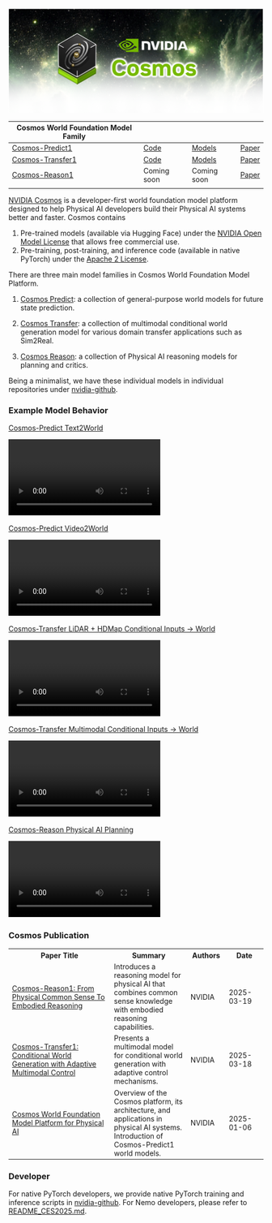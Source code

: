 <p align="center">
    <img src="assets/nvidia-cosmos-header.png" alt="NVIDIA Cosmos Header">
</p>

| Cosmos World Foundation Model Family||||
| ----------------- | ----------------- | ----------------- | ----------------- |
| [Cosmos-Predict1](https://github.com/nvidia-cosmos/cosmos-predict1) | [Code](https://github.com/nvidia-cosmos/cosmos-predict1) | [Models](https://huggingface.co/collections/nvidia/cosmos-predict1-67c9d1b97678dbf7669c89a7) | [Paper](https://arxiv.org/abs/2501.03575) |
| [Cosmos-Transfer1](https://github.com/nvidia-cosmos/cosmos-transfer1) | [Code](https://github.com/nvidia-cosmos/cosmos-transfer1) | [Models](https://huggingface.co/collections/nvidia/cosmos-transfer1-67c9d328196453be6e568d3e) | [Paper](https://arxiv.org/abs/2503.14492) |
| [Cosmos-Reason1](https://github.com/nvidia-cosmos/cosmos-reason1) | Coming soon  | Coming soon | [Paper](https://arxiv.org/abs/2503.15558) |
| | | |

[NVIDIA Cosmos](https://www.nvidia.com/cosmos/) is a developer-first world foundation model platform designed to help Physical AI developers build their Physical AI systems better and faster. Cosmos contains

1. Pre-trained models (available via Hugging Face) under the [NVIDIA Open Model License](https://www.nvidia.com/en-us/agreements/enterprise-software/nvidia-open-model-license/) that allows free commercial use.
2. Pre-training, post-training, and inference code (available in native PyTorch) under the [Apache 2 License](https://www.apache.org/licenses/LICENSE-2.0).

There are three main model families in Cosmos World Foundation Model Platform.

1. [Cosmos Predict](https://github.com/nvidia-cosmos/cosmos-predict1): a collection of general-purpose world models for future state prediction.

2. [Cosmos Transfer](https://github.com/nvidia-cosmos/cosmos-transfer1): a collection of multimodal conditional world generation model for various domain transfer applications such as Sim2Real.

3. [Cosmos Reason](https://github.com/nvidia-cosmos/cosmos-reason1): a collection of Physical AI reasoning models for planning and critics.

Being a minimalist, we have these individual models in individual repositories under [nvidia-github](https://github.com/nvidia-cosmos).


### Example Model Behavior
 [Cosmos-Predict Text2World](https://github.com/nvidia-cosmos/cosmos-predict1)

<video src="https://github.com/user-attachments/assets/b001966c-5f5e-4927-a3fe-44d142dd0ab1"> Your browser does not support the video tag.</video>

[Cosmos-Predict Video2World](https://github.com/nvidia-cosmos/cosmos-predict1)

<video src="https://github.com/user-attachments/assets/0bbba982-c6fd-4388-a46f-bf91ce4099ad"> Your browser does not support the video tag. </video>

[Cosmos-Transfer LiDAR + HDMap Conditional Inputs -> World](https://github.com/nvidia-cosmos/cosmos-transfer1)

<video src="https://github.com/user-attachments/assets/71faa274-a238-47c9-b2ae-5b3ea08cb643"> Your browser does not support the video tag. </video>

[Cosmos-Transfer Multimodal Conditional Inputs -> World](https://github.com/nvidia-cosmos/cosmos-transfer1)

<video src="https://github.com/user-attachments/assets/f04f430a-dc64-4ef8-b66a-70625edf860c"> Your browser does not support the video tag. </video>

[Cosmos-Reason Physical AI Planning](https://github.com/nvidia-cosmos/cosmos-transfer1)

<video src="https://github.com/user-attachments/assets/46b8088b-d8ad-46a1-b700-2ed4c8d3fc9c"> Your browser does not support the video tag. </video>

### Cosmos Publication

<table>
  <tr>
    <th width="40%">Paper Title</th>
    <th width="30%">Summary</th>
    <th width="15%">Authors</th>
    <th width="15%">Date</th>
  </tr>
  <tr>
    <td><a href="https://arxiv.org/abs/2503.15558">Cosmos-Reason1: From Physical Common Sense To Embodied Reasoning</a></td>
    <td>Introduces a reasoning model for physical AI that combines common sense knowledge with embodied reasoning capabilities.</td>
    <td>NVIDIA</td>
    <td>2025-03-19</td>
  </tr>
  <tr>
    <td><a href="https://arxiv.org/abs/2503.14492">Cosmos-Transfer1: Conditional World Generation with Adaptive Multimodal Control</a></td>
    <td>Presents a multimodal model for conditional world generation with adaptive control mechanisms.</td>
    <td>NVIDIA</td>
    <td>2025-03-18</td>
  </tr>
  <tr>
    <td><a href="https://arxiv.org/abs/2501.03575">Cosmos World Foundation Model Platform for Physical AI</a></td>
    <td>Overview of the Cosmos platform, its architecture, and applications in physical AI systems. Introduction of Cosmos-Predict1 world models.</td>
    <td>NVIDIA</td>
    <td>2025-01-06</td>
  </tr>
</table>

### Developer
For native PyTorch developers, we provide native PyTorch training and inference scripts in [nvidia-github](https://github.com/nvidia-cosmos). For Nemo developers, please refer to [README_CES2025.md](README_CES2025.md).
